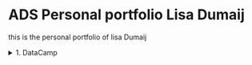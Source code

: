 # ADS Personal portfolio Lisa Dumaij

this is the personal portfolio of lisa Dumaij

<details>
  <summary>1. DataCamp</summary>
  For this minor I used DataCamp. This wasn't my first time using DataCamp, I used this program last year for my engineering business studies degree. As a result, there was also an overlap in the courses I had to do for this minor. Because I had already completed some courses, I didn't get extra points if I did them again and it wasn't in the leaderboard either.
  <details>
  <summary>1.1 Introduction to Python</summary>
